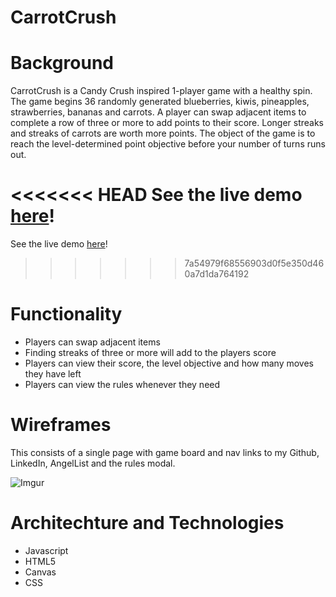 # CarrotCrush

# Background

CarrotCrush is a Candy Crush inspired 1-player game with a healthy spin. The game begins 36 randomly generated blueberries, kiwis, pineapples, strawberries, bananas and carrots. A player can swap adjacent items to complete a row of three or more to add points to their score. Longer streaks and streaks of carrots are worth more points. The object of the game is to reach the level-determined point objective before your number of turns runs out.

<<<<<<< HEAD
See the live demo [here](https://jackielipera.github.io/CarrotCrush/)!
=======

See the live demo [here](https://jackielipera.github.io/CarrotCrush/)!

>>>>>>> 7a54979f68556903d0f5e350d460a7d1da764192

# Functionality

* Players can swap adjacent items
* Finding streaks of three or more will add to the players score
* Players can view their score, the level objective and how many moves they have left
* Players can view the rules whenever they need

# Wireframes
This consists of a single page with game board and nav links to my Github, LinkedIn, AngelList and the rules modal.

![Imgur](https://i.imgur.com/xXGdywE.png)



# Architechture and Technologies

* Javascript
* HTML5
* Canvas
* CSS
